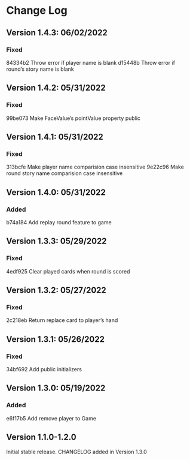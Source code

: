 # Change Log

## Version 1.4.3: 06/02/2022

### Fixed

84334b2 Throw error if player name is blank
d15448b Throw error if round’s story name is blank

## Version 1.4.2: 05/31/2022

### Fixed

99be073 Make FaceValue’s pointValue property public

## Version 1.4.1: 05/31/2022

### Fixed

313bcfe Make player name comparision case insensitive
9e22c96 Make round story name comparision case insensitive

## Version 1.4.0: 05/31/2022

### Added

b74a184 Add replay round feature to game

## Version 1.3.3: 05/29/2022

### Fixed

4edf925 Clear played cards when round is scored

## Version 1.3.2: 05/27/2022

### Fixed

2c218eb Return replace card to player’s hand

## Version 1.3.1: 05/26/2022

### Fixed

34bf692 Add public initializers

## Version 1.3.0: 05/19/2022

### Added

e6f17b5 Add remove player to Game

## Version 1.1.0-1.2.0

Initial stable release. CHANGELOG added in Version 1.3.0
